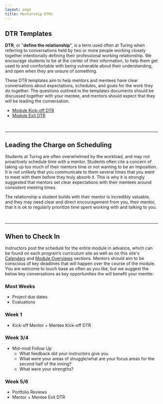 ```yaml
---
layout: page
title: Mentorship DTRs
---
```


## DTR Templates

**DTR**, or "**define the relationship**", is a term used often at Turing when referring to conversations held by two or more people working closely together intentionally defining their professional working relationship. We encourage students to be at the center of their information, to help them get used to and comfortable with being vulnerable about their understanding, and open when they are unsure of something.

These DTR templates aim to help mentors and mentees have clear conversations about expectations, schedules, and goals for the work they do together. The questions outlined in the templates documents should be discussed together with your mentee, and mentors should expect that they will be leading the conversation.

<ul>
  <li class="resource">
    <a href="/dtr/module-kick-off-dtr.html">Module Kick-off DTR</a>
  </li>
  <li class="resource">
    <a href="/dtr/module-exit-dtr.html">Module Exit DTR</a>
  </li>
</ul>

<p>
  <br>
</p>

---

## Leading the Charge on Scheduling

Students at Turing are often overwhelmed by the workload, and may not proactively schedule time with a mentor. Students often cite a concern of taking up too much of their mentors time or not wanting to be an imposition. It is not unlikely that you communicate to them several times that you _want_ to meet with them before they truly absorb it. This is why it is strongly suggested that mentors set clear expectations with their mentees around consistent meeting times.

The relationship a student builds with their mentor is incredibly valuable, and they may need clear and direct encouragement from you, their mentor, that it is ok to regularly prioritize time spent working with and talking to you.

<p>
  <br>
</p>

---

## When to Check In

Instructors post the schedule for the entire module in advance, which can be found on each program’s curriculum site as well as on this site's <a class="resource" href="/calendars">Calendars</a> and <a class="resource" href="/module_overviews">Module Overviews</a> sections. Mentors should aim to be conscious of key deadlines that will happen over the course of the module. You are welcome to touch base as often as you like, but we suggest the below key conversations as key opportunities the will benefit your mentte:

### Most Weeks

- Project due dates
- Evaluations

### Week 1

- Kick-off Mentor + Mentee Kick-off DTR

### Week 3/4

- Mid-mod Follow Up
  - What feedback did your instructors give you
  - What were your areas of struggle/what are your focus areas for the second half of the inning?
  - What were your strengths?

### Week 5/6

- Portfolio Reviews
- Mentor + Mentee Exit DTR
